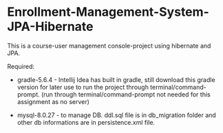 # Enrollment-Management-System-JPA-Hibernate

This is a course-user management console-project using hibernate and JPA.

Required:

- gradle-5.6.4 - Intellij Idea has built in gradle, still download this gradle version for later use to run the project through terminal/command-prompt. (run through terminal/command-prompt not needed for this assignment as no server)

- mysql-8.0.27 - to manage DB. ddl.sql file is in db_migration folder and other db informations are in persistence.xml file. 
